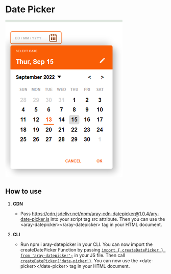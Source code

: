 # Date Picker

![This is an image](/src/images/Date-picker.png)

## How to use

1. **CDN**

   - Pass https://cdn.jsdelivr.net/npm/aray-cdn-datepicker@1.0.4/ary-date-picker.js into your script tag src attribute. Then you can use the &lt;aray-datepicker&gt;&lt;/aray-datepicker> tag in your HTML document.

2. **CLI**

   - Run npm i aray-datepicker in your CLI. You can now import the createDatePicker Function by passing <ins>`import { createDatePicker } from 'aray-datepicker';`</ins> in your JS file. Then call <ins>`createDatePicker('date-picker')`</ins>. You can now use the &lt;date-picker>&lt;/date-picker> tag in your HTML document.
